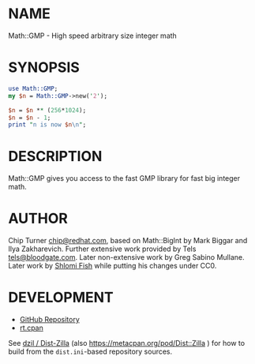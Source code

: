 # NAME

Math::GMP - High speed arbitrary size integer math

# SYNOPSIS

```perl
use Math::GMP;
my $n = Math::GMP->new('2');

$n = $n ** (256*1024);
$n = $n - 1;
print "n is now $n\n";
```

# DESCRIPTION

Math::GMP gives you access to the fast GMP library for fast big integer math.

# AUTHOR

Chip Turner <chip@redhat.com>, based on Math::BigInt by Mark Biggar
and Ilya Zakharevich.  Further extensive work provided by
Tels <tels@bloodgate.com>. Later non-extensive work by Greg Sabino Mullane.
Later work by [Shlomi Fish](https://www.shlomifish.org/) while putting his
changes under CC0.

# DEVELOPMENT

* [GitHub Repository](https://github.com/turnstep/Math-GMP)
* [rt.cpan](https://rt.cpan.org/Dist/Display.html?Name=Math-GMP)

See [dzil / Dist-Zilla](http://dzil.org/) (also https://metacpan.org/pod/Dist::Zilla ) for how to build from the `dist.ini`-based repository sources.
